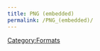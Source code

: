 ```yaml
---
title: PNG (embedded)
permalink: /PNG_(embedded)/
---
```


[Category:Formats](/Category:Formats "wikilink")